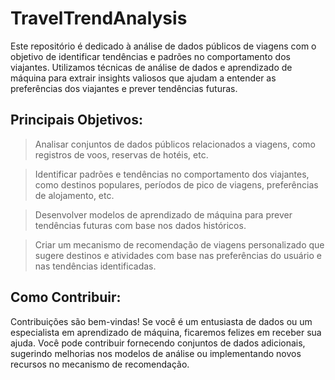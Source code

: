 # TravelTrendAnalysis
Este repositório é dedicado à análise de dados públicos de viagens com o objetivo de identificar tendências e padrões no comportamento dos viajantes. Utilizamos técnicas de análise de dados e aprendizado de máquina para extrair insights valiosos que ajudam a entender as preferências dos viajantes e prever tendências futuras. 

## Principais Objetivos:

> Analisar conjuntos de dados públicos relacionados a viagens, como registros de voos, reservas de hotéis, etc.

> Identificar padrões e tendências no comportamento dos viajantes, como destinos populares, períodos de pico de viagens, preferências de alojamento, etc.

> Desenvolver modelos de aprendizado de máquina para prever tendências futuras com base nos dados históricos.

> Criar um mecanismo de recomendação de viagens personalizado que sugere destinos e atividades com base nas preferências do usuário e nas tendências identificadas.

## Como Contribuir:
Contribuições são bem-vindas! Se você é um entusiasta de dados ou um especialista em aprendizado de máquina, ficaremos felizes em receber sua ajuda.
Você pode contribuir fornecendo conjuntos de dados adicionais, sugerindo melhorias nos modelos de análise ou implementando novos recursos no mecanismo de recomendação.
